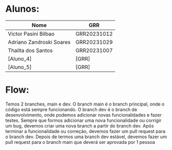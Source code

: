 # Alunos:

<div align="center">

| Nome                     | GRR         |
| ------------------------ | ----------- |
| Victor Pasini Bilbao     | GRR20231012 |
| Adriano Zandroski Soares | GRR20231029 |
| Thalita dos Santos       | GRR20231007 |
| [Aluno_4]                | [GRR]       |
| [Aluno_5]                | [GRR]       |

</div>

# Flow:

Temos 2 branches, main e dev. O branch main é o branch principal, onde o código está sempre funcionando. O branch dev é o branch de desenvolvimento, onde podemos adicionar novas funcionalidades e fazer testes. Sempre que formos adicionar uma nova funcionalidade ou corrigir um bug, devemos criar uma nova branch a partir do branch dev. Após terminar a funcionalidade ou correção, devemos fazer um pull request para o branch dev. Depois de termos uma branch dev estável, devemos fazer um pull request para o branch main que deverá ser aprovada por 1 pessoa
